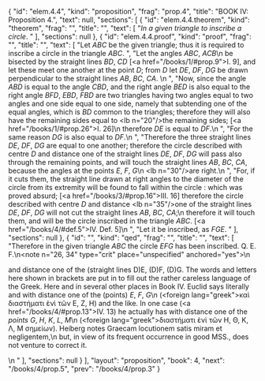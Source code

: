 {
  "id": "elem.4.4",
  "kind": "proposition",
  "frag": "prop.4",
  "title": "BOOK IV: Proposition 4.",
  "text": null,
  "sections": [
    {
      "id": "elem.4.4.theorem",
      "kind": "theorem",
      "frag": "",
      "title": "",
      "text": [
        "<var>In a given triangle to inscribe a circle</var>. "
      ],
      "sections": null
    },
    {
      "id": "elem.4.4.proof",
      "kind": "proof",
      "frag": "",
      "title": "",
      "text": [
        "Let <var>ABC</var> be the given triangle; thus it is required to inscribe a circle in the triangle <var>ABC</var>. ",
        "Let the angles <var>ABC</var>, <var>ACB</var>\n       be bisected by the straight lines <var>BD</var>, <var>CD</var> [<a href=\"/books/1/#prop.9\">I. 9</a>], and let these meet one another at the point <var>D</var>; from <var>D</var> let <var>DE</var>, <var>DF</var>, <var>DG</var> be drawn perpendicular to the straight lines <var>AB</var>, <var>BC</var>, <var>CA</var>. \n      ",
        "Now, since the angle <var>ABD</var> is equal to the angle <var>CBD</var>, and the right angle <var>BED</var> is also equal to the right angle <var>BFD</var>, <var>EBD</var>, <var>FBD</var> are two triangles having two angles equal to two angles and one side equal to one side, namely that subtending one of the equal angles, which is <var>BD</var> common to the triangles; therefore they will also have the remaining sides equal to <lb n=\"20\"/>the remaining sides; [<a href=\"/books/1/#prop.26\">I. 26</a>]\n       therefore <var>DE</var> is equal to <var>DF</var>.\n      ",
        "For the same reason <var>DG</var> is also equal to <var>DF</var>.\n      ",
        "Therefore the three straight lines <var>DE</var>, <var>DF</var>, <var>DG</var> are equal to one another; therefore the circle described with centre <var>D</var> and distance one of the straight lines <var>DE</var>, <var>DF</var>, <var>DG</var> will pass also through the remaining points, and will touch the straight lines <var>AB</var>, <var>BC</var>, <var>CA</var>, because the angles at the points <var>E</var>, <var>F</var>, <var>G</var>\n        <lb n=\"30\"/>are right.\n      ",
        "For, if it cuts them, the straight line drawn at right angles to the diameter of the circle from its extremity will be found to fall within the circle : which was proved absurd; [<a href=\"/books/3/#prop.16\">III. 16</a>] therefore the circle described with centre <var>D</var> and distance <lb n=\"35\"/>one of the straight lines <var>DE</var>, <var>DF</var>, <var>DG</var> will not cut the straight lines <var>AB</var>, <var>BC</var>, <var>CA</var>;\n       therefore it will touch them, and will be the circle inscribed in the triangle <var>ABC</var>. [<a href=\"/books/4/#def.5\">IV. Def. 5</a>]\n      ",
        "Let it be inscribed, as <var>FGE</var>. "
      ],
      "sections": null
    },
    {
      "id": "",
      "kind": "qed",
      "frag": "",
      "title": "",
      "text": [
        "Therefore in the given triangle <var>ABC</var> the circle <var>EFG</var> has been inscribed. Q. E. F.\n<note n=\"26, 34\" type=\"crit\" place=\"unspecified\" anchored=\"yes\">\n        <p>and distance one of the (straight lines D)E, (D)F, (D)G. The words and letters here shown in brackets are put in to fill out the rather careless language of the Greek. Here and in several other places in Book IV. Euclid says literally <quote>and with distance one of the (points) <var>E</var>, <var>F</var>, <var>G</var></quote>\n (<foreign lang=\"greek\">καὶ διαστήματι ὲνὶ τῶν</foreign> E, Z, H) and the like. In one case (<a href=\"/books/4/#prop.13\">IV. 13</a>) he actually has <quote>with distance one of the <var>points G</var>, <var>H</var>, <var>K</var>, <var>L</var>, <var>M</var></quote>\n (<foreign lang=\"greek\">διαστήματι ὲνὶ τῶν Η, Θ, Κ, Λ, Μ σημείων</foreign>). Heiberg notes <quote>Graecam locutionem satis miram et negligentem,</quote>\n but, in view of its frequent occurrence in good MSS., does not venture to correct it.</p>\n       </note>"
      ],
      "sections": null
    }
  ],
  "layout": "proposition",
  "book": 4,
  "next": "/books/4/prop.5",
  "prev": "/books/4/prop.3"
}
